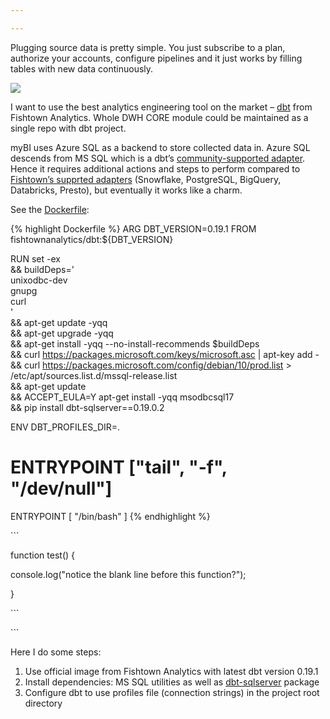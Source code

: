 ```yaml
---

---
```

Plugging source data is pretty simple. You just subscribe to a plan, authorize your accounts, configure pipelines and it just works by filling tables with new data continuously.

![](https://habrastorage.org/webt/f9/gz/up/f9gzupbakkxckvxpyj4bqrxbu2g.png)

I want to use the best analytics engineering tool on the market – [dbt](https://www.getdbt.com/) from Fishtown Analytics. Whole DWH CORE module could be maintained as a single repo with dbt project.

myBI uses Azure SQL as a backend to store collected data in. Azure SQL descends from MS SQL which is a dbt’s [community-supported adapter](https://docs.getdbt.com/docs/available-adapters#community-supported). Hence it requires additional actions and steps to perform compared to [Fishtown’s supprted adapters](https://docs.getdbt.com/docs/available-adapters#fishtown-supported) (Snowflake, PostgreSQL, BigQuery, Databricks, Presto), but eventually it works like a charm.

See the [Dockerfile](https://github.com/kzzzr/mybi-dbt-core/blob/master/Dockerfile):

{% highlight Dockerfile %}
ARG DBT_VERSION=0.19.1
FROM fishtownanalytics/dbt:${DBT_VERSION}
 
RUN set -ex \
   && buildDeps=' \
       unixodbc-dev \
       gnupg \
       curl \
   ' \
   && apt-get update -yqq \
   && apt-get upgrade -yqq \
   && apt-get install -yqq --no-install-recommends $buildDeps \
   && curl https://packages.microsoft.com/keys/microsoft.asc | apt-key add - \
   && curl https://packages.microsoft.com/config/debian/10/prod.list > /etc/apt/sources.list.d/mssql-release.list \
   && apt-get update \
   && ACCEPT_EULA=Y apt-get install -yqq msodbcsql17 \
   && pip install dbt-sqlserver==0.19.0.2
 
ENV DBT_PROFILES_DIR=.
 
# ENTRYPOINT ["tail", "-f", "/dev/null"]
ENTRYPOINT [ "/bin/bash" ]
{% endhighlight %}

\`\`\`

function test() {

  console.log("notice the blank line before this function?");

}

\`\`\`


\`\`\`



Here I do some steps:

1. Use official image from Fishtown Analytics with latest dbt version 0.19.1
2. Install dependencies: MS SQL utilities as well as [dbt-sqlserver](https://github.com/dbt-msft/dbt-sqlserver) package
3. Configure dbt to use profiles file (connection strings) in the project root directory